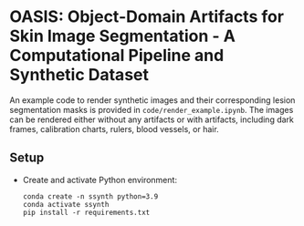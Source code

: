 # OASIS: Object-Domain Artifacts for Skin Image Segmentation - A Computational Pipeline and Synthetic Dataset

An example code to render synthetic images and their corresponding lesion segmentation masks is provided in ```code/render_example.ipynb```. The images can be rendered either without any artifacts or with artifacts, including dark frames, calibration charts, rulers, blood vessels, or hair.

## Setup

- Create and activate Python environment:
   ```
   conda create -n ssynth python=3.9
   conda activate ssynth
   pip install -r requirements.txt
   ```
